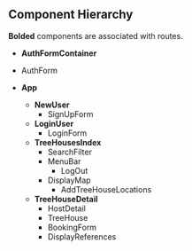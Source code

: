 ## Component Hierarchy

**Bolded** components are associated with routes.

* **AuthFormContainer**
 * AuthForm

* **App**
  * **NewUser**
    * SignUpForm
  * **LoginUser**
    * LoginForm
  * **TreeHousesIndex**
    * SearchFilter
    * MenuBar
      * LogOut
    * DisplayMap
      * AddTreeHouseLocations
  * **TreeHouseDetail**
    * HostDetail
    * TreeHouse 
    * BookingForm
    * DisplayReferences
